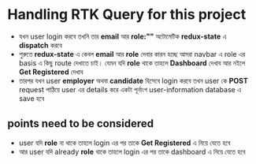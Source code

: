 # Handling RTK Query for this project

- যখন user login করবে তখনি তার **email** আর **role:""** অটোমেটিক **redux-state** এ **dispatch** করবে
- শুরুতে **redux-state** এ কেবল **email** আর **role** দেবার কারন হচ্ছে আমরা navbar এ role এর basis এ কিছু route দেখাতে চাই। যেমন যদি **role** থাকে তাহলে **Dashboard** দেখাব আর নইলে **Get Registered** দেখাব
- তারপর যখন user **employer** অথবা **candidate** হিসেবে login করবে তখন user কে **POST** request পাঠিয়ে user এর details করে একটা পূর্নাংগ user-information database এ save হবে

## points need to be considered

- user যদি **role** না থাকে তাহলে login এর পর তাকে **Get Registered** এ নিয়ে যেতে হবে
- আর user যদি already **role** থাকে তাহলে login এর পর তাকে dashboard এ নিয়ে যেতে হবে
